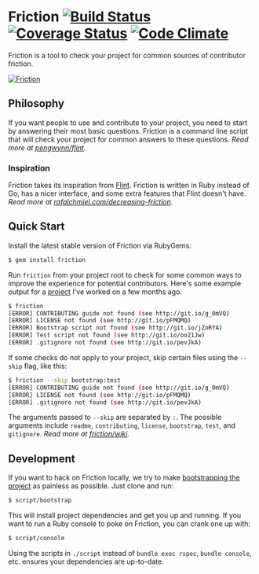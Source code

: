 # Friction [![Build Status](https://travis-ci.org/rafalchmiel/friction.png?branch=master)](https://travis-ci.org/rafalchmiel/friction) [![Coverage Status](https://coveralls.io/repos/rafalchmiel/friction/badge.png?branch=master)](https://coveralls.io/r/rafalchmiel/friction?branch=master) [![Code Climate](https://codeclimate.com/github/rafalchmiel/friction.png)](https://codeclimate.com/github/rafalchmiel/friction)
Friction is a tool to check your project for common sources of contributor friction.

[![Friction](https://raw.github.com/rafalchmiel/friction/gh-pages/example.gif)](https://github.com/rafalchmiel/friction)

## Philosophy
If you want people to use and contribute to your project, you need to start by answering their most basic questions. Friction is a command line script that will check your project for common answers to these questions. *Read more at [pengwynn/flint](https://github.com/pengwynn/flint#philosophy).*

### Inspiration
Friction takes its inspiration from [Flint](https://github.com/pengwynn/flint). Friction is written in Ruby instead of Go, has a nicer interface, and some extra features that Flint doesn't have. *Read more at [rafalchmiel.com/decreasing-friction](http://rafalchmiel.com/decreasing-friction/).*

## Quick Start
Install the latest stable version of Friction via RubyGems:

```bash
$ gem install friction
```

Run `friction` from your project root to check for some common ways to improve the experience for potential contributors. Here's some example output for a [project](https://github.com/badges/badger) I've worked on a few months ago:

```bash
$ friction
[ERROR] CONTRIBUTING guide not found (see http://git.io/g_0mVQ)
[ERROR] LICENSE not found (see http://git.io/pFMQMQ)
[ERROR] Bootstrap script not found (see http://git.io/jZoRYA)
[ERROR] Test script not found (see http://git.io/oo21Jw)
[ERROR] .gitignore not found (see http://git.io/pevJkA)
```

If some checks do not apply to your project, skip certain files using the `--skip` flag, like this:

```bash
$ friction --skip bootstrap:test
[ERROR] CONTRIBUTING guide not found (see http://git.io/g_0mVQ)
[ERROR] LICENSE not found (see http://git.io/pFMQMQ)
[ERROR] .gitignore not found (see http://git.io/pevJkA)
```

The arguments passed to `--skip` are separated by `:`. The possible arguments include `readme`, `contributing`, `license`, `bootstrap`, `test`, and `gitignore`. *Read more at [friction/wiki](https://github.com/rafalchmiel/friction/wiki).*

## Development
If you want to hack on Friction locally, we try to make [bootstrapping the project](http://wynnnetherland.com/linked/2013012801/bootstrapping-consistency) as painless as possible. Just clone and run:

```bash
$ script/bootstrap
```

This will install project dependencies and get you up and running. If you want to run a Ruby console to poke on Friction, you can crank one up with:

```bash
$ script/console
```

Using the scripts in `./script` instead of `bundle exec rspec`, `bundle console`, etc. ensures your dependencies are up-to-date.
